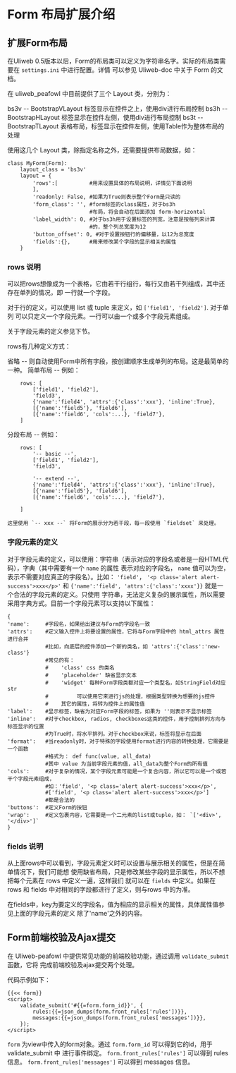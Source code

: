 Form 布局扩展介绍
=============================

## 扩展Form布局

在Uliweb 0.5版本以后，Form的布局类可以定义为字符串名字。实际的布局类需要在 `settings.ini` 中进行配置。详情
可以参见 Uliweb-doc 中关于 Form 的文档。

在 uliweb_peafowl 中目前提供了三个 Layout 类，分别为：

bs3v --
    BootstrapVLayout 标签显示在控件之上，使用div进行布局控制
bs3h --
    BootstrapHLayout 标签显示在控件左侧，使用div进行布局控制
bs3t --
    BootstrapTLayout 表格布局，标签显示在控件左侧，使用Table作为整体布局的处理

使用这几个 Layout 类，除指定名称之外，还需要提供布局数据，如：

    class MyForm(Form):
        layout_class = 'bs3v'
        layout = {
            'rows':[          #用来设置具体的布局说明，详情见下面说明
            ],
            'readonly: False, #如果为True则表示整个Form是只读的
            'form_class': '', #form标签的class属性，对于bs3h
                              #布局，将会自动在后面添加 form-horizontal
            'label_width': 0, #对于bs3h用于设置标签的列宽，注意是按每列来计算
                              #的，整个列总宽度为12
            'button_offset': 0, #对于设置按钮行的偏移量，以12为总宽度
            'fields':{},      #用来修改某个字段的显示相关的属性
        }

### rows 说明

可以把rows想像成为一个表格，它由若干行组行，每行又由若干列组成，其中还存在单列的情况，即
一行就一个字段。

对于行的定义，可以使用 list 或 tuple 来定义，如 `['field1', 'field2']`. 对于单列
可以只定义一个字段元素。一行可以由一个或多个字段元素组成。

关于字段元素的定义参见下节。

rows有几种定义方式：

省略 --
    则自动使用Form中所有字段，按创建顺序生成单列的布局。这是最简单的一种。
简单布局 --
    例如：

        rows: [
            ['field1', 'field2'],
            'field3',
            {'name':'field4', 'attrs':{'class':'xxx'}, 'inline':True},
            [{'name':'field5'}, 'field6'],
            [{'name':'field6', 'cols':...}, 'field7'},
        ]
分段布局 --
    例如：

        rows: [
            '-- basic --',
            ['field1', 'field2'],
            'field3',

            '-- extend --',
            {'name':'field4', 'attrs':{'class':'xxx'}, 'inline':True},
            [{'name':'field5'}, 'field6'],
            [{'name':'field6', 'cols':...}, 'field7'},

        ]

    这里使用 `-- xxx --` 将Form的展示分为若干段，每一段使用 `fieldset` 来处理。

### 字段元素的定义

对于字段元素的定义，可以使用：字符串（表示对应的字段名或者是一段HTML代码），字典（其中需要有一个 `name` 的属性
表示对应的字段名， `name` 值可以为空，表示不需要对应真正的字段名）。比如： `'field'`，
`'<p class='alert alert-success'>xxx</p>'` 和
`{'name':'field', 'attrs':{'class':'xxxx'}}` 就是一个合法的字段元素的定义。只使用
字符串，无法定义复杂的展示属性，所以需要采用字典方式。目前一个字段元素可以支持以下属性：

```
{
'name':     #字段名，如果给出建议与Form的字段名一致
'attrs':    #定义输入控件上将要设置的属性，它将与Form字段中的 html_attrs 属性进行合并
            #比如，向底层的控件添加一个新的类名，如 'attrs':{'class':'new-class'}
            #常见的有：
            #    'class' css 的类名
            #    'placeholder' 缺省显示文本
            #    'widget' 每种Form字段类都对应一个类型名，如StringField对应 str
            #         可以使用它来进行js的处理，根据类型转换为想要的js控件
            #    其它的属性，将转为控件上的属性值
'label':    #显示标签，缺省为对应Form字段的标签，如果为 ''则表示不显示标签
'inline':   #对于checkbox, radios, checkboxes这类的控件，用于控制排列方向与标签显示的位置
            #为True时，将水平排列。对于checkbox来说，标签将显示在后面
'format':   #当readonly时，对于特殊的字段使用format进行内容的转换处理，它需要是一个函数
            #格式为： def func(value, all_data)
            #其中 value 为当前字段元素的值，all_data为整个Form的所有值
'cols':     #对于复杂的情况，某个字段元素可能是一个复合内容，所以它可以是一个或若干个字段元素组成，
            #如：'field', '<p class='alert alert-success'>xxx</p>',
            #['field', '<p class='alert alert-success'>xxx</p>']
            #都是合法的
'buttons':  #定义Form的按钮
'wrap':     #定义包裹内容，它需要是一个二元素的list或tuple，如： `['<div>', '</div>']`
}
```

### fields 说明

从上面rows中可以看到，字段元素定义时可以设置与展示相关的属性，但是在简单情况下，我们可能想
使用缺省布局，只是修改某些字段的显示属性，所以不想把每个元素在 rows 中定义一遍，这样我们
就可以在 `fields` 中定义。如果在 rows 和 fields 中对相同的字段都进行了定义，则与rows
中的为准。

在fields中，key为要定义的字段名，值为相应的显示相关的属性，具体属性值参见上面的字段元素的定义
除了'name'之外的内容。

## Form前端校验及Ajax提交

在 Uliweb-peafowl 中提供常见功能的前端校验功能，通过调用 `validate_submit` 函数，它将
完成前端校验及ajax提交两个处理。

代码示例如下：

    {{<< form}}
    <script>
        validate_submit('#{{=form.form_id}}', {
            rules:{{=json_dumps(form.front_rules['rules'])}},
            messages:{{=json_dumps(form.front_rules['messages'])}},
        });
    </script>

`form` 为view中传入的form对象。通过 `form.form_id` 可以得到它的id，用于 validate_submit 中
进行事件绑定。 `form.front_rules['rules']` 可以得到 rules 信息。  `form.front_rules['messages']`
可以得到 messages 信息。